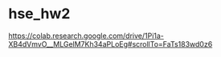 # hse_hw2
https://colab.research.google.com/drive/1Pi1a-XB4dVmvO__MLGelM7Kh34aPLoEg#scrollTo=FaTs183wd0z6
